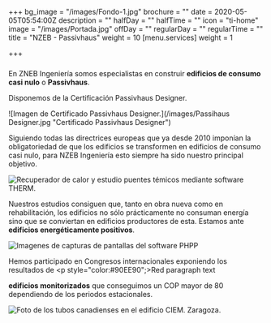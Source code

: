 +++
bg_image = "/images/Fondo-1.jpg"
brochure = ""
date = 2020-05-05T05:54:00Z
description = ""
halfDay = ""
halfTime = ""
icon = "ti-home"
image = "/images/Portada.jpg"
offDay = ""
regularDay = ""
regularTime = ""
title = "NZEB - Passivhaus"
weight = 10
[menu.services]
weight = 1

+++
### 

En ZNEB Ingeniería somos especialistas en construir **edificios de consumo casi nulo** o **Passivhaus**.

Disponemos de la Certificación Passivhaus Designer.

![Imagen de Certificado Passivhaus Designer.](/images/Passihaus Designer.jpg "Certificado Passivhaus Designer")

Siguiendo todas las directrices europeas que ya desde 2010 imponían la obligatoriedad de que los edificios se transformen en edificios de consumo casi nulo, para NZEB Ingeniería esto siempre ha sido nuestro principal objetivo.

![Recuperador de calor y estudio puentes témicos mediante software THERM.](/images/Passiv.jpg "Recuperador de calor y estudio puentes témicos.")

Nuestros estudios consiguen que, tanto en obra nueva como en rehabilitación, los edificios no sólo prácticamente no consuman energía sino que se conviertan en edificios productores de esta. Estamos ante **edificios energéticamente positivos**.

![Imagenes de capturas de pantallas del software PHPP](/images/PHPP_WEB.jpg "PHPP")

Hemos participado en Congresos internacionales exponiendo los resultados de <body><p style="color:#90EE90";>Red paragraph text</p></body> **edificios monitorizados** que conseguimos un COP mayor de 80 dependiendo de los periodos estacionales.

![Foto de los tubos canadienses en el edificio CIEM. Zaragoza.](/images/Tubos.jpg "Tubos canadienses. Edificio CIEM")